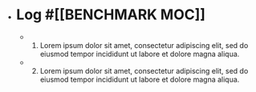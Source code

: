 - # Log #[[BENCHMARK MOC]]
	- 1. Lorem ipsum dolor sit amet, consectetur adipiscing elit, sed do eiusmod tempor incididunt ut labore et dolore magna aliqua.
	- 2. Lorem ipsum dolor sit amet, consectetur adipiscing elit, sed do eiusmod tempor incididunt ut labore et dolore magna aliqua.